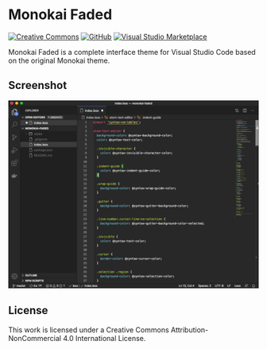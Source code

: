 # Monokai Faded

[![Creative Commons](https://flat.badgen.net/badge/license/CC-BY-NC-4.0/orange)](https://creativecommons.org/licenses/by-nc/4.0/)
[![GitHub](https://flat.badgen.net/github/release/dionmunk/vscode-theme-monokai-faded/)](https://github.com/dionmunk/vscode-theme-monokai-faded/releases)
[![Visual Studio Marketplace](https://vsmarketplacebadge.apphb.com/installs-short/dionmunk.theme-monokai-faded.svg?style=flat-square)](https://marketplace.visualstudio.com/items?itemName=dionmunk.theme-monokai-faded)

Monokai Faded is a complete interface theme for Visual Studio Code based on the original Monokai theme.

## Screenshot

![Monokai Faded Theme Demo](/screenshots/screenshot.png?raw=true "Monokai Faded Theme Demo")

## License

This work is licensed under a Creative Commons Attribution-NonCommercial 4.0 International License.
